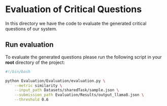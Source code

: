 # Evaluation of Critical Questions
In this directory we have the code to evaluate the generated critical questions of our system.

## Run evaluation
To evaluate the generated questions please run the following script in your **root** directory of the project:
```sh
#!/bin/bash

python Evaluation/Evaluation/evaluation.py \
    --metric similarity \
    --input_path Datasets/sharedTask/sample.json \
    --submission_path Evaluation/Results/output_llama8.json \
    --threshold 0.6
```
